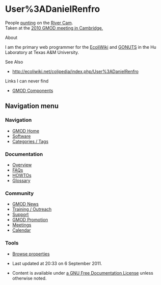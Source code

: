 



<span id="top"></span>




# <span dir="auto">User%3ADanielRenfro</span>
















People
<a href="http://en.wikipedia.org/wiki/Punt_(boat)" class="external text"
rel="nofollow">punting</a> on the
<a href="http://en.wikipedia.org/wiki/River_Cam" class="external text"
rel="nofollow">River Cam</a>.  
Taken at the [2010 GMOD meeting in
Cambridge.](September_2010_GMOD_Meeting "September 2010 GMOD Meeting")



About

I am the primary web programmer for the
<a href="http://ecoliwiki.net" class="external text"
rel="nofollow">EcoliWiki</a> and
<a href="http://gowiki.tamu.edu" class="external text"
rel="nofollow">GONUTS</a> in the Hu Laboratory at Texas A&M University.

See Also

- <a href="http://ecoliwiki.net/colipedia/index.php/User%3ADanielRenfro"
  class="external free"
  rel="nofollow">http://ecoliwiki.net/colipedia/index.php/User%3ADanielRenfro</a>

Links I can never find

- [GMOD Components](GMOD_Components "GMOD Components")








## Navigation menu









### Navigation



- <span id="n-GMOD-Home">[GMOD Home](Main_Page)</span>
- <span id="n-Software">[Software](GMOD_Components)</span>
- <span id="n-Categories-.2F-Tags">[Categories /
  Tags](Categories)</span>




### Documentation



- <span id="n-Overview">[Overview](Overview)</span>
- <span id="n-FAQs">[FAQs](Category%3AFAQ)</span>
- <span id="n-HOWTOs">[HOWTOs](Category%3AHOWTO)</span>
- <span id="n-Glossary">[Glossary](Glossary)</span>




### Community



- <span id="n-GMOD-News">[GMOD News](GMOD_News)</span>
- <span id="n-Training-.2F-Outreach">[Training /
  Outreach](Training_and_Outreach)</span>
- <span id="n-Support">[Support](Support)</span>
- <span id="n-GMOD-Promotion">[GMOD Promotion](GMOD_Promotion)</span>
- <span id="n-Meetings">[Meetings](Meetings)</span>
- <span id="n-Calendar">[Calendar](Calendar)</span>




### Tools

- <span id="t-smwbrowselink"><a href="Special%253ABrowse/User%3ADanielRenfro" rel="smw-browse">Browse
  properties</a></span>



- <span id="footer-info-lastmod">Last updated at 20:33 on 6 September
  2011.</span>
<!-- - <span id="footer-info-viewcount">13,853 page views.</span> -->
- <span id="footer-info-copyright">Content is available under
  <a href="http://www.gnu.org/licenses/fdl-1.3.html" class="external"
  rel="nofollow">a GNU Free Documentation License</a> unless otherwise
  noted.</span>

<!-- -->



<!-- -->




